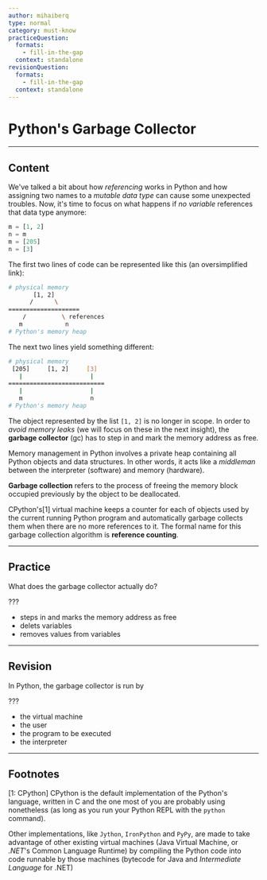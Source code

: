 ```yaml
---
author: mihaiberq
type: normal
category: must-know
practiceQuestion:
  formats:
    - fill-in-the-gap
  context: standalone
revisionQuestion:
  formats:
    - fill-in-the-gap
  context: standalone
---
```


# Python's Garbage Collector


---

## Content

We've talked a bit about how *referencing* works in Python and how assigning two names to a *mutable data type* can cause some unexpected troubles. Now, it's time to focus on what happens if *no variable* references that data type anymore:

```python
m = [1, 2]
n = m
m = [205]
n = [3]
```

The first two lines of code can be represented like this (an oversimplified link):

```bash
# physical memory
       [1, 2]
      /      \
====================
    /          \ references
   m            n
# Python's memory heap
```

The next two lines yield something different:

```bash
# physical memory
 [205]     [1, 2]     [3] 
   |                   |
===========================
   |                   |
   m                   n
# Python's memory heap
```

The object represented by the list `[1, 2]` is no longer in scope. In order to *avoid memory leaks* (we will focus on these in the next insight), the **garbage collector** (gc) has to step in and mark the memory address as free.

Memory management in Python involves a private heap containing all Python objects and data structures. In other words, it acts like a *middleman* between the interpreter (software) and memory (hardware).

**Garbage collection** refers to the process of freeing the memory block occupied previously by the object to be deallocated.  

CPython's[1] virtual machine keeps a counter for each of objects used by the current running Python program and automatically garbage collects them when there are no more references to it. The formal name for this garbage collection algorithm is **reference counting**.


---

## Practice

What does the garbage collector actually do?

???

- steps in and marks the memory address as free
- delets variables
- removes values from variables


---

## Revision

In Python, the garbage collector is run by

???

- the virtual machine
- the user
- the program to be executed
- the interpreter


---

## Footnotes

[1: CPython]
CPython is the default implementation of the Python's language, written in C and the one most of you are probably using nonetheless (as long as you run your Python REPL with the `python` command).

Other implementations, like `Jython`, `IronPython` and `PyPy`, are made to take advantage of other existing virtual machines (Java Virtual Machine, or *.NET*'s Common Language Runtime) by compiling the Python code into code runnable by those machines (bytecode for Java and *Intermediate Language* for .NET)
 
